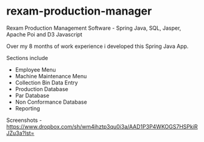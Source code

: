 # rexam-production-manager

Rexam Production Management Software - Spring Java, SQL, Jasper, Apache Poi and D3 Javascript

Over my 8 months of work experience i developed this Spring Java App.

Sections include 

- Employee Menu
- Machine Maintenance Menu
- Collection Bin Data Entry
- Production Database
- Par Database
- Non Conformance Database
- Reporting 

Screenshots - https://www.dropbox.com/sh/wm4ihztp3qu0i3a/AAD1P3P4WKOGS7HSPkiRJZu3a?lst=
